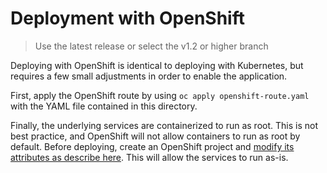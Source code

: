 # Deployment with OpenShift

> Use the latest release or select the v1.2 or higher branch

Deploying with OpenShift is identical to deploying with Kubernetes, but requires a few small adjustments in order to enable the application.

First, apply the OpenShift route by using ```oc apply openshift-route.yaml``` with the YAML file contained in this directory.

Finally, the underlying services are containerized to run as root. This is not best practice, and OpenShift will not allow containers to run as root by default. Before deploying, create an OpenShift project and [modify its attributes as describe here](https://docs.openshift.com/container-platform/3.11/admin_guide/manage_scc.html). This will allow the services to run as-is.